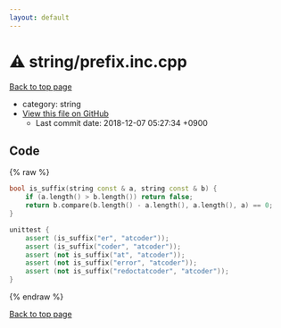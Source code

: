 ```yaml
---
layout: default
---
```


<!-- mathjax config similar to math.stackexchange -->
<script type="text/javascript" async
  src="https://cdnjs.cloudflare.com/ajax/libs/mathjax/2.7.5/MathJax.js?config=TeX-MML-AM_CHTML">
</script>
<script type="text/x-mathjax-config">
  MathJax.Hub.Config({
    TeX: { equationNumbers: { autoNumber: "AMS" }},
    tex2jax: {
      inlineMath: [ ['$','$'] ],
      processEscapes: true
    },
    "HTML-CSS": { matchFontHeight: false },
    displayAlign: "left",
    displayIndent: "2em"
  });
</script>

<script type="text/javascript" src="https://cdnjs.cloudflare.com/ajax/libs/jquery/3.4.1/jquery.min.js"></script>
<script src="https://cdn.jsdelivr.net/npm/jquery-balloon-js@1.1.2/jquery.balloon.min.js" integrity="sha256-ZEYs9VrgAeNuPvs15E39OsyOJaIkXEEt10fzxJ20+2I=" crossorigin="anonymous"></script>
<script type="text/javascript" src="../../assets/js/copy-button.js"></script>
<link rel="stylesheet" href="../../assets/css/copy-button.css" />


# :warning: string/prefix.inc.cpp
<a href="../../index.html">Back to top page</a>

* category: string
* <a href="{{ site.github.repository_url }}/blob/master/string/prefix.inc.cpp">View this file on GitHub</a>
    - Last commit date: 2018-12-07 05:27:34 +0900




## Code
{% raw %}
```cpp
bool is_suffix(string const & a, string const & b) {
    if (a.length() > b.length()) return false;
    return b.compare(b.length() - a.length(), a.length(), a) == 0;
}

unittest {
    assert (is_suffix("er", "atcoder"));
    assert (is_suffix("coder", "atcoder"));
    assert (not is_suffix("at", "atcoder"));
    assert (not is_suffix("error", "atcoder"));
    assert (not is_suffix("redoctatcoder", "atcoder"));
}

```
{% endraw %}

<a href="../../index.html">Back to top page</a>

